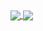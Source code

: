 <a href="https://github.com/anuraghazra/github-readme-stats">
  <img align="center" src="https://github-readme-stats-personal-p96g-ct86hswhr.vercel.app/api?username=AirJerryWhite&repo=github-readme-stats&count_private=true" />
</a>
<a href="https://github.com/anuraghazra/convoychat">
  <img align="center" src="https://github-readme-stats-personal-p96g-ct86hswhr.vercel.app/api/top-langs/?username=AirJerryWhite&layout=compact&count_private=true" />
</a>

<!--
**AirJerryWhite/AirJerryWhite** is a ✨ _special_ ✨ repository because its `README.md` (this file) appears on your GitHub profile.

Here are some ideas to get you started:

- 🔭 I’m currently working on ...
- 🌱 I’m currently learning ...
- 👯 I’m looking to collaborate on ...
- 🤔 I’m looking for help with ...
- 💬 Ask me about ...
- 📫 How to reach me: ...
- 😄 Pronouns: ...
- ⚡ Fun fact: ...
-->
